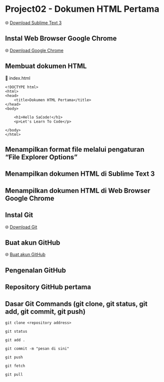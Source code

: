 # Project02 - Dokumen HTML Pertama

🌐 [Download Sublime Text 3](https://www.sublimetext.com/3)

## Instal Web Browser Google Chrome

🌐 [Download Google Chrome](https://www.google.com/chrome/?brand=YTUH&gclid=CjwKCAjwzeqVBhAoEiwAOrEmzXYpoC7ACfPZ3AOOuvaoES1kgnR1hXLYnbX-rCmfVYFTCzB8XnkkrRoC-gkQAvD_BwE&gclsrc=aw.ds)

## Membuat dokumen HTML 

📄 index.html

	<!DOCTYPE html>
	<html>
	<head>
		<title>Dokumen HTML Pertama</title>
	</head>
	<body>

		<h1>Hello SaCode!</h1>
		<p>Let's Learn To Code</p>

	</body>
	</html>

## Menampilkan format file melalui pengaturan “File Explorer Options”

## Menampilkan dokumen HTML di Sublime Text 3

## Menampilkan dokumen HTML di Web Browser Google Chrome

## Instal Git

🌐 [Download Git](https://git-scm.com/downloads)

## Buat akun GitHub

🌐 [Buat akun GitHub](https://github.com)

## Pengenalan GitHub

## Repository GitHub pertama

## Dasar Git Commands (git clone, git status, git add, git commit, git push)

	git clone <repository address>

	git status

	git add .

	git commit -m "pesan di sini"

	git push

	git fetch

	git pull
